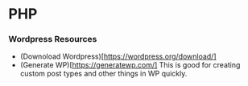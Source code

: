 # PHP

### Wordpress Resources 
- (Downoload Wordpress)[https://wordpress.org/download/]
- (Generate WP)[https://generatewp.com/] This is good for creating custom post types and other things in WP quickly. 
